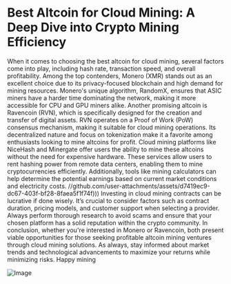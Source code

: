 # Best Altcoin for Cloud Mining: A Deep Dive into Crypto Mining Efficiency
When it comes to choosing the best altcoin for cloud mining, several factors come into play, including hash rate, transaction speed, and overall profitability. Among the top contenders, Monero (XMR) stands out as an excellent choice due to its privacy-focused blockchain and high demand for mining resources. Monero's unique algorithm, RandomX, ensures that ASIC miners have a harder time dominating the network, making it more accessible for CPU and GPU miners alike.
Another promising altcoin is Ravencoin (RVN), which is specifically designed for the creation and transfer of digital assets. RVN operates on a Proof of Work (PoW) consensus mechanism, making it suitable for cloud mining operations. Its decentralized nature and focus on tokenization make it a favorite among enthusiasts looking to mine altcoins for profit.
Cloud mining platforms like NiceHash and Minergate offer users the ability to mine these altcoins without the need for expensive hardware. These services allow users to rent hashing power from remote data centers, enabling them to mine cryptocurrencies efficiently. Additionally, tools like mining calculators can help determine the potential earnings based on current market conditions and electricity costs.
 //github.com/user-attachments/assets/d7419ec9-dc67-403f-bf28-8faea5f1f74f)))
Investing in cloud mining contracts can be lucrative if done wisely. It’s crucial to consider factors such as contract duration, pricing models, and customer support when selecting a provider. Always perform thorough research to avoid scams and ensure that your chosen platform has a solid reputation within the crypto community.
In conclusion, whether you're interested in Monero or Ravencoin, both present viable opportunities for those seeking profitable altcoin mining ventures through cloud mining solutions. As always, stay informed about market trends and technological advancements to maximize your returns while minimizing risks. Happy mining

![Image](https://github.com/user-attachments/assets/d7419ec9-dc67-403f-bf28-8faea5f1f74f)
